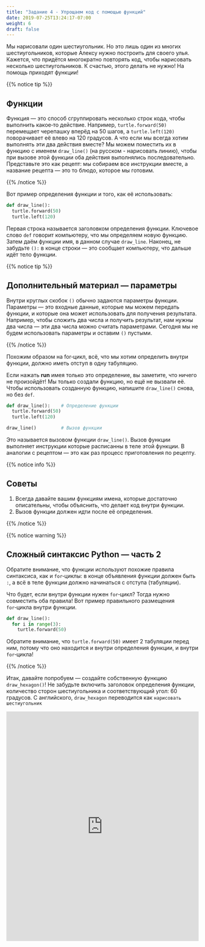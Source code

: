 ```yaml
---
title: "Задание 4 - Упрощаем код с помощью функций"
date: 2019-07-25T13:24:17-07:00
weight: 6
draft: false
---
```


Мы нарисовали один шестиугольник. Но это лишь один из многих шестиугольников, которые Алексу нужно построить для своего улья. Кажется, что придётся многократно повторять код, чтобы нарисовать несколько шестиугольников. К счастью, этого делать не нужно! На помощь приходят функции!

{{% notice tip %}}

## Функции

Функция — это способ сгруппировать несколько строк кода, чтобы выполнить какое‑то действие. Например, `turtle.forward(50)` перемещает черепашку вперёд на 50 шагов, а `turtle.left(120)` поворачивает её влево на 120 градусов. А что если мы всегда хотим выполнять эти два действия вместе? Мы можем поместить их в функцию с именем `draw_line()` (на русском - нарисовать линию), чтобы при вызове этой функции оба действия выполнялись последовательно. Представьте это как рецепт: мы собираем все инструкции вместе, а название рецепта — это то блюдо, которое мы готовим.

{{% /notice %}}

Вот пример определения функции и того, как её использовать:

``` python
def draw_line():
  turtle.forward(50)
  turtle.left(120)
```

Первая строка называется заголовком определения функции. Ключевое слово `def` говорит компьютеру, что мы определяем новую функцию. Затем даём функции имя, в данном случае `draw_line`. Наконец, не забудьте `():` в конце строки — это сообщает компьютеру, что дальше идёт тело функции.

{{% notice tip %}}

## Дополнительный материал — параметры

Внутри круглых скобок `()` обычно задаются параметры функции. Параметры — это входные данные, которые мы можем передать функции, и которые она может использовать для получения результата. Например, чтобы сложить два числа и получить результат, нам нужны два числа — эти два числа можно считать параметрами. Сегодня мы не будем использовать параметры и оставим `()` пустыми.

{{% /notice %}}

Похожим образом на for‑цикл, всё, что мы хотим определить внутри функции, должно иметь отступ в одну табуляцию.

Если нажать **run** имея только это определение, вы заметите, что ничего не произойдёт! Мы только создали функцию, но ещё не вызвали её. Чтобы использовать созданную функцию, напишите `draw_line()` снова, но без `def`.

``` python
def draw_line():    # Определение функции
  turtle.forward(50)
  turtle.left(120)

draw_line()         # Вызов функции
```

Это называется вызовом функции `draw_line()`. Вызов функции выполняет инструкции которые расписанны в теле этой функции. В аналогии с рецептом — это как раз процесс приготовления по рецепту.

{{% notice info %}}

## Советы

1. Всегда давайте вашим функциям имена, которые достаточно описательны, чтобы объяснить, что делает код внутри функции.
2. Вызов функции должен идти после её определения.

{{% /notice %}}

{{% notice warning %}}

## Сложный синтаксис Python — часть 2

Обратите внимание, что функции используют похожие правила синтаксиса, как и `for`‑циклы: в конце объявления функции должен быть `:`, а всё в теле функции должно начинаться с отступа (табуляции).

Что будет, если внутри функции нужен `for`‑цикл? Тогда нужно совместить оба правила! Вот пример правильного размещения `for`‑цикла внутри функции.

``` python
def draw_line():
  for i in range(3):
    turtle.forward(50)
```

Обратите внимание, что `turtle.forward(50)` имеет 2 табуляции перед ним, потому что оно находится и внутри определения функции, и внутри `for`‑цикла!

{{% /notice %}}

Итак, давайте попробуем — создайте собственную функцию `draw_hexagon()`! Не забудьте включить заголовок определения функции, количество сторон шестиугольника и соответствующий угол: 60 градусов. С английского, `draw_hexagon` переводится как `нарисовать шестиугольник`

<iframe src="https://trinket.io/embed/python/ff2219e87eae" width="100%" height="600" frameborder="0" marginwidth="0" marginheight="0" allowfullscreen></iframe>
